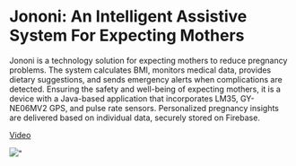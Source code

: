 # Jononi: An Intelligent Assistive System For Expecting Mothers

Jononi is a technology solution for expecting mothers to reduce pregnancy problems. The system calculates BMI, monitors medical data, provides dietary suggestions, and sends emergency alerts when complications are detected. Ensuring the safety and well-being of expecting mothers, it is a device with a Java-based application that incorporates LM35, GY-NE06MV2 GPS, and pulse rate sensors. Personalized pregnancy insights are delivered based on individual data, securely stored on Firebase.

[Video](https://drive.google.com/file/d/1gFXdig62Rjf6JoSwY2BwoBxESA8XafAx/view)

<img src='/images/jononi.jpg'>"
